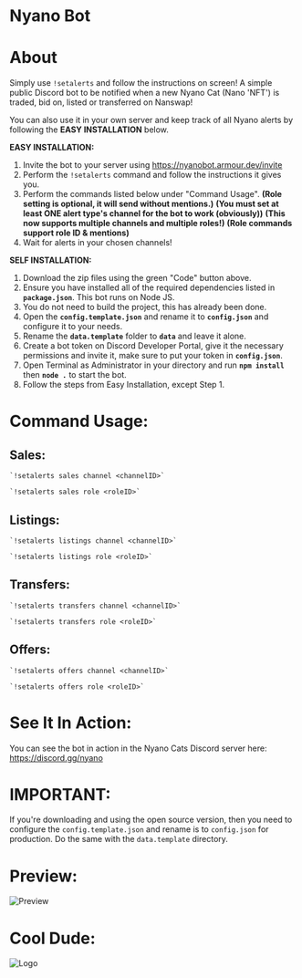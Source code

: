 # Nyano Bot

# About
Simply use `!setalerts` and follow the instructions on screen!
A simple public Discord bot to be notified when a new Nyano Cat (Nano 'NFT') is traded, bid on, listed or transferred on Nanswap!

You can also use it in your own server and keep track of all Nyano alerts by following the **EASY INSTALLATION** below.


**EASY INSTALLATION:**
1. Invite the bot to your server using https://nyanobot.armour.dev/invite
2. Perform the `!setalerts` command and follow the instructions it gives you.
3. Perform the commands listed below under "Command Usage".
    **(Role setting is optional, it will send without mentions.)**
    **(You must set at least ONE alert type's channel for the bot to work (obviously))**
    **(This now supports multiple channels and multiple roles!)**
    **(Role commands support role ID & mentions)**
4. Wait for alerts in your chosen channels!


**SELF INSTALLATION:**
1. Download the zip files using the green "Code" button above.
2. Ensure you have installed all of the required dependencies listed in **`package.json`**. This bot runs on Node JS.
3. You do not need to build the project, this has already been done.
4. Open the **`config.template.json`** and rename it to **`config.json`** and configure it to your needs.
5. Rename the **`data.template`** folder to **`data`** and leave it alone.
6. Create a bot token on Discord Developer Portal, give it the necessary permissions and invite it, make sure to put your token in **`config.json`**.
7. Open Terminal as Administrator in your directory and run **`npm install`** then **`node .`** to start the bot.
8. Follow the steps from Easy Installation, except Step 1.


# Command Usage:

## **Sales:**

    `!setalerts sales channel <channelID>`

    `!setalerts sales role <roleID>`


## **Listings:**

    `!setalerts listings channel <channelID>`

    `!setalerts listings role <roleID>`


## **Transfers:**

    `!setalerts transfers channel <channelID>`

    `!setalerts transfers role <roleID>`


## **Offers:**

    `!setalerts offers channel <channelID>`

    `!setalerts offers role <roleID>`


# See It In Action:
You can see the bot in action in the Nyano Cats Discord server here: https://discord.gg/nyano


# IMPORTANT:
If you're downloading and using the open source version, then you need to configure the `config.template.json` and rename is to `config.json` for production. Do the same with the `data.template` directory.


# Preview:
![Preview](https://media.discordapp.net/attachments/904261276899880970/1191681100297273455/image.png?ex=65a65282&is=6593dd82&hm=dd42f4b592aba676347115183c98f1fd97a39fd6056f2d9d62e372d01731abaa&=&format=webp&quality=lossless)


# Cool Dude:
![Logo](https://media.discordapp.net/attachments/904261276899880970/1191611383624777750/91594f45-a8bf-4a25-b4fc-ce6e8e3f4034-min-removebg-preview.png?ex=65a61194&is=65939c94&hm=9ec3b2e0b6da147c1bcbc7e74e5c07ebbd82a845bafd4f1c8ea0bde6b4541138&=&format=webp&quality=lossless)
